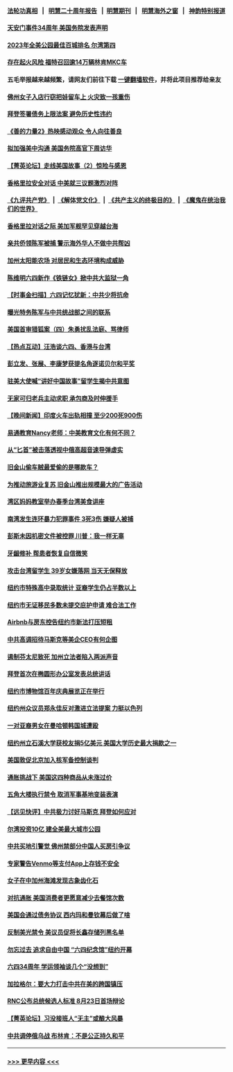 #### [法轮功真相](https://github.com/gfw-breaker/truth/blob/master/README.md?t=0) &nbsp;&nbsp;|&nbsp;&nbsp; [明慧二十周年报告](https://github.com/gfw-breaker/mh-reports/blob/master/README.md?t=0) &nbsp;&nbsp;|&nbsp;&nbsp;[明慧期刊](https://github.com/gfw-breaker/mh-qikan) &nbsp;&nbsp;|&nbsp;&nbsp; [明慧海外之窗](https://github.com/gfw-breaker/mh-news/blob/master/README.md?t=0) &nbsp;&nbsp;|&nbsp;&nbsp; [神韵特别报道](https://github.com/gfw-breaker/mh-news/blob/master/shenyun.md?t=0)
#### [天安门事件34周年 美国务院发表声明](../pages/nsc412/n14009466.md?t=06040943) 
#### [2023年全美公园最佳百城排名 尔湾第四](../pages/nsc412/n14009495.md?t=06040943) 
#### [存在起火风险 福特召回逾14万辆林肯MKC车](../pages/nsc412/n14009464.md?t=06040943) 
#### 五毛举报越来越频繁，请网友们前往下载 [一键翻墙软件](https://github.com/gfw-breaker/ssr-accounts)，并将此项目推荐给亲友
#### [佛州女子入店行窃把娃留车上 火灾致一孩重伤](../pages/nsc412/n14009459.md?t=06040943) 
#### [拜登签署债务上限法案 避免历史性违约](../pages/nsc412/n14009453.md?t=06040943) 
#### [《善的力量2》热映感动观众 令人向往善良](../pages/nsc412/n14009451.md?t=06040943) 
#### [拟加强美中沟通 美国务院高官下周访华](../pages/nsc412/n14009444.md?t=06040943) 
#### [【菁英论坛】走线美国故事（2）惊险与感恩](../pages/nsc412/n14009399.md?t=06040943) 
#### [香格里拉安全对话 中美就三议题激烈对阵](../pages/nsc412/n14009412.md?t=06040943) 
#### [《九评共产党》](https://github.com/begood0513/9ping.md/blob/master/README.md) &nbsp;|&nbsp; [《解体党文化》](../../../../jtdwh.md/blob/master/README.md)  &nbsp;|&nbsp; [《共产主义的终极目的》](../../../../gczydzjmd.md/blob/master/README.md) &nbsp;|&nbsp; [《魔鬼在统治我们的世界》](../../../../mgztzwmdsj.md/blob/master/README.md) 
#### [香格里拉对话之际 美加军舰罕见穿越台海](../pages/nsc412/n14009379.md?t=06040943) 
#### [亲共侨领陈军被捕 警示海外华人不做中共帮凶](../pages/nsc412/n14009219.md?t=06040943) 
#### [加州太阳能农场 对居民和生态环境构成威胁](../pages/nsc412/n14009232.md?t=06040943) 
#### [陈维明六四新作《铁链女》掀中共大监狱一角](../pages/nsc412/n14009248.md?t=06040943) 
#### [【时事金扫描】六四记忆犹新：中共少将抗命](../pages/nsc412/n14009112.md?t=06040943) 
#### [曝光特务陈军与中共统战部之间的联系](../pages/nsc412/n14009091.md?t=06040943) 
#### [美国首审猎狐案（四）朱勇扰乱法庭、骂律师](../pages/nsc412/n14009171.md?t=06040943) 
#### [【热点互动】汪浩谈六四、香港与台湾](../pages/nsc412/n14009065.md?t=06040943) 
#### [彭立发、张展、李康梦获提名角逐诺贝尔和平奖](../pages/nsc412/n14009215.md?t=06040943) 
#### [驻美大使喊“讲好中国故事”留学生揭中共意图](../pages/nsc412/n14009303.md?t=06040943) 
#### [无家可归老兵主动求职 承包商及时伸援手](../pages/nsc412/n14009308.md?t=06040943) 
#### [【晚间新闻】印度火车出轨相撞 至少200死900伤](../pages/nsc412/n14009265.md?t=06040943) 
#### [易通教育Nancy老师：中美教育文化有何不同？](../pages/nsc412/n14009257.md?t=06040943) 
#### [从“匕首”被击落透视中俄高超音速导弹虚实](../pages/nsc412/n14008433.md?t=06040943) 
#### [旧金山偷车贼最爱偷的是哪款车？](../pages/nsc412/n14009235.md?t=06040943) 
#### [为推动旅游业复苏 旧金山推出规模最大的广告活动](../pages/nsc412/n14009230.md?t=06040943) 
#### [湾区妈妈教室举办春季台湾美食讲座](../pages/nsc412/n14009221.md?t=06040943) 
#### [南湾发生连环暴力犯罪事件 3死3伤  嫌疑人被捕](../pages/nsc412/n14009217.md?t=06040943) 
#### [彭斯未因机密文件被控罪 川普：我一样无辜](../pages/nsc412/n14009086.md?t=06040943) 
#### [牙龈修补 帮患者恢复自信微笑](../pages/nsc412/n14009209.md?t=06040943) 
#### [攻击台湾留学生 39岁女嫌落网 当天无保释放](../pages/nsc412/n14009175.md?t=06040943) 
#### [纽约市特殊高中录取统计 亚裔学生仍占半数以上](../pages/nsc412/n14009180.md?t=06040943) 
#### [纽约市无证移民多数未提交庇护申请 难合法工作](../pages/nsc412/n14009138.md?t=06040943) 
#### [Airbnb与房东控告纽约市新法打压短租](../pages/nsc412/n14009136.md?t=06040943) 
#### [中共高调招待马斯克等美企CEO有何企图](../pages/nsc412/n14009040.md?t=06040943) 
#### [遏制芬太尼致死 加州立法者陷入两派声音](../pages/nsc412/n14009142.md?t=06040943) 
#### [拜登首次在椭圆形办公室发表总统讲话](../pages/nsc412/n14009140.md?t=06040943) 
#### [纽约市博物馆百年庆典展览正在举行](../pages/nsc412/n14009145.md?t=06040943) 
#### [纽约州众议员郑永佳反对激进立法提案 力挺以色列](../pages/nsc412/n14009173.md?t=06040943) 
#### [一对亚裔男女在曼哈顿韩国城遭殴](../pages/nsc412/n14009147.md?t=06040943) 
#### [纽约州立石溪大学获校友捐5亿美元 美国大学历史最大捐款之一](../pages/nsc412/n14009149.md?t=06040943) 
#### [美国敦促北京加入核军备控制谈判](../pages/nsc412/n14009117.md?t=06040943) 
#### [通胀挑战下 美国这四种商品从未涨过价](../pages/nsc412/n14009059.md?t=06040943) 
#### [五角大楼执行禁令 取消军事基地变装表演](../pages/nsc412/n14009025.md?t=06040943) 
#### [【远见快评】中共极力讨好马斯克 拜登如何应对](../pages/nsc412/n14009021.md?t=06040943) 
#### [尔湾投资10亿 建全美最大城市公园](../pages/nsc412/n14009083.md?t=06040943) 
#### [中共买地引警觉 佛州禁部分中国人买房引争议](../pages/nsc412/n14009022.md?t=06040943) 
#### [专家警告Venmo等支付App上存钱不安全](../pages/nsc412/n14009079.md?t=06040943) 
#### [女子在中加州海滩发现古象齿化石](../pages/nsc412/n14009066.md?t=06040943) 
#### [对抗通胀 美国消费者更愿意减少去餐馆次数](../pages/nsc412/n14009029.md?t=06040943) 
#### [美国会通过债务协议 西内玛和曼钦幕后做了啥](../pages/nsc412/n14008970.md?t=06040943) 
#### [反制美光禁令 美议员促将长鑫存储列黑名单](../pages/nsc412/n14009028.md?t=06040943) 
#### [勿忘过去 追求自由中国 “六四纪念馆”纽约开幕](../pages/nsc412/n14009057.md?t=06040943) 
#### [六四34周年 学运领袖谈几个“没想到”](../pages/nsc412/n14009027.md?t=06040943) 
#### [加拉格尔：要大力打击中共在美的跨国镇压](../pages/nsc412/n14009013.md?t=06040943) 
#### [RNC公布总统候选人标准 8月23日首场辩论](../pages/nsc412/n14009020.md?t=06040943) 
#### [【菁英论坛】习没接班人“无主”或酿大风暴](../pages/nsc412/n14009004.md?t=06040943) 
#### [中共调停俄乌战 布林肯：不是公正持久和平](../pages/nsc412/n14008954.md?t=06040943) 

----
#### [ >>> 更早内容 <<< ](../indexes/nsc412-earlier.md)
